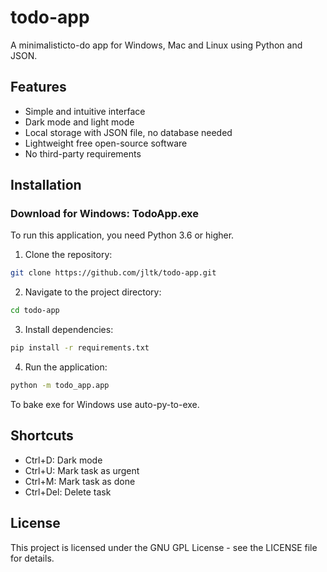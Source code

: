 # todo-app

A minimalisticto-do app for Windows, Mac and Linux using Python and JSON.

## Features

- Simple and intuitive interface
- Dark mode and light mode
- Local storage with JSON file, no database needed
- Lightweight free open-source software
- No third-party requirements

## Installation

### Download for Windows: TodoApp.exe

To run this application, you need Python 3.6 or higher.

1. Clone the repository:

```bash
git clone https://github.com/jltk/todo-app.git
```

2. Navigate to the project directory:

```bash
cd todo-app
```

3. Install dependencies:

```bash
pip install -r requirements.txt

```

4. Run the application:

```bash
python -m todo_app.app

```

To bake exe for Windows use auto-py-to-exe.

## Shortcuts

- Ctrl+D: Dark mode
- Ctrl+U: Mark task as urgent
- Ctrl+M: Mark task as done
- Ctrl+Del: Delete task

## License

This project is licensed under the GNU GPL License - see the LICENSE file for details.